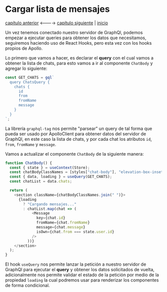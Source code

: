 # Cargar lista de mensajes

[capítulo anterior](Chapter_08.md) <----> [capítulo siguiente](Chapter_10.md) | [inicio](README.md)

Un vez tenemos conectado nuestro servidor de GraphQl, podemos empezar a ejecutar queries para obtener los datos que necesitamos, seguiremos haciendo uso de React Hooks, pero esta vez con los hooks propios de Apollo.

Lo primero que vamos a hacer, es declarar el **query** con el cual vamos a obtener la lista de chats, para esto vamos a ir al componente `ChatBody` y agregar lo siguiente:

```javascript
const GET_CHATS = gql`
  query ChatsQuery {
    chats {
      id
      from
      fromName
      message
    }
  }
`;
```

La librería `graphql-tag` nos permite "parsear" un query de tal forma que pueda ser usado por ApolloClient para obtener datos del servidor de GraphQl, en este caso la lista de chats, y por cada chat los atributos `id`, `from`, `fromName` y `message`.

Vamos a actualizar el componente `ChatBody` de la siguiente manera:

```javascript
function ChatBody() {
  const { state } = useContext(Store);
  const chatBodyClassNames = [styles["chat-body"], "elevation-box-inset-right"];
  const { data, loading } = useQuery(GET_CHATS);
  const chatList = data.chats;

  return (
    <section className={chatBodyClassNames.join(" ")}>
      {loading
        ? "Cargando mensajes..."
        : chatList.map(chat => (
            <Message
              key={chat.id}
              fromName={chat.fromName}
              message={chat.message}
              isOwn={chat.from === state.user.id}
            />
          ))}
    </section>
  );
}
```

El hook `useQuery` nos permite lanzar la petición a nuestro servidor de GraphQl para ejecutar el **query** y obtener los datos solicitados de vuelta, adicionalmente nos permite validar el estado de la petición por medio de la propiedad `loading` la cual podremos usar para renderizar los componentes de forma condicional.
